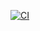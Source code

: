 [![CI](https://github.com/henrikhaug1/MAT-MEK4270-Oblig1/actions/workflows/main.yml/badge.svg?branch=main)](https://github.com/henrikhaug1/MAT-MEK4270-Oblig1/actions/workflows/main.yml)

